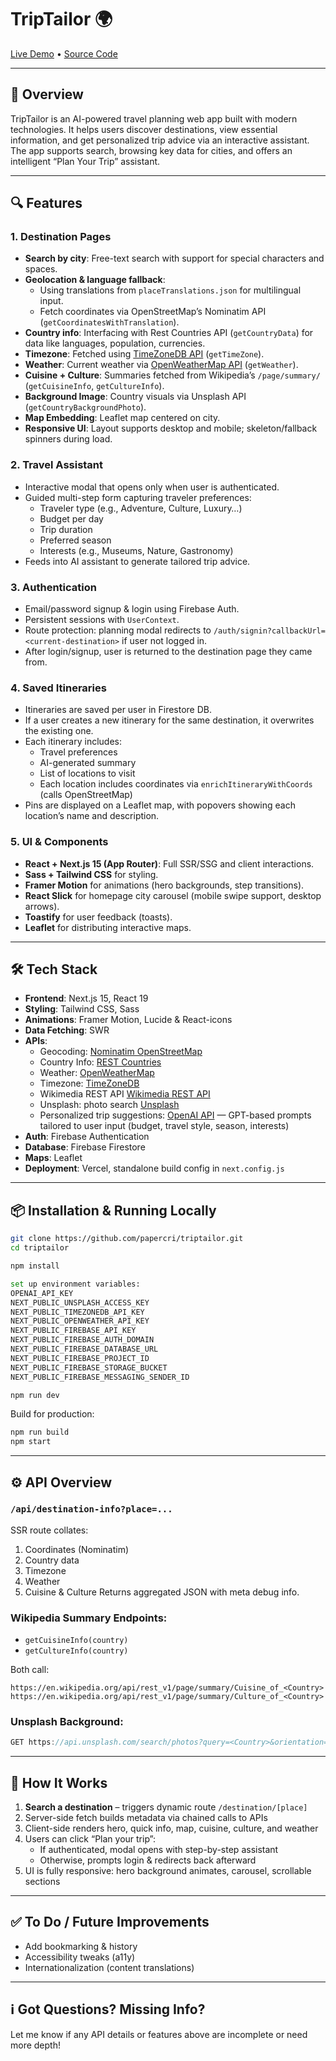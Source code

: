 # TripTailor 🌍

[Live Demo](https://triptailor-gamma.vercel.app/) • [Source Code](https://github.com/papercri/triptailor.git)

---

## 🚀 Overview

TripTailor is an AI-powered travel planning web app built with modern technologies. It helps users discover destinations, view essential information, and get personalized trip advice via an interactive assistant. The app supports search, browsing key data for cities, and offers an intelligent “Plan Your Trip” assistant.

---

## 🔍 Features

### 1. Destination Pages

- **Search by city**: Free-text search with support for special characters and spaces.
- **Geolocation & language fallback**:
  - Using translations from `placeTranslations.json` for multilingual input.
  - Fetch coordinates via OpenStreetMap’s Nominatim API (`getCoordinatesWithTranslation`).
- **Country info**: Interfacing with Rest Countries API (`getCountryData`) for data like languages, population, currencies.
- **Timezone**: Fetched using [TimeZoneDB API](https://timezonedb.com) (`getTimeZone`).
- **Weather**: Current weather via [OpenWeatherMap API](https://openweathermap.org/api) (`getWeather`).
- **Cuisine + Culture**: Summaries fetched from Wikipedia’s `/page/summary/` (`getCuisineInfo`, `getCultureInfo`).
- **Background Image**: Country visuals via Unsplash API (`getCountryBackgroundPhoto`).
- **Map Embedding**: Leaflet map centered on city.
- **Responsive UI**: Layout supports desktop and mobile; skeleton/fallback spinners during load.

### 2. Travel Assistant

- Interactive modal that opens only when user is authenticated.
- Guided multi-step form capturing traveler preferences:
  - Traveler type (e.g., Adventure, Culture, Luxury…)
  - Budget per day
  - Trip duration
  - Preferred season
  - Interests (e.g., Museums, Nature, Gastronomy)
- Feeds into AI assistant to generate tailored trip advice.

### 3. Authentication

- Email/password signup & login using Firebase Auth.
- Persistent sessions with `UserContext`.
- Route protection: planning modal redirects to `/auth/signin?callbackUrl=<current-destination>` if user not logged in.
- After login/signup, user is returned to the destination page they came from.

### 4. Saved Itineraries 

- Itineraries are saved per user in Firestore DB.
- If a user creates a new itinerary for the same destination, it overwrites the existing one.
- Each itinerary includes:
  - Travel preferences
  - AI-generated summary
  - List of locations to visit
  - Each location includes coordinates via `enrichItineraryWithCoords` (calls OpenStreetMap)
- Pins are displayed on a Leaflet map, with popovers showing each location’s name and description.


### 5. UI & Components

- **React + Next.js 15 (App Router)**: Full SSR/SSG and client interactions.
- **Sass + Tailwind CSS** for styling.
- **Framer Motion** for animations (hero backgrounds, step transitions).
- **React Slick** for homepage city carousel (mobile swipe support, desktop arrows).
- **Toastify** for user feedback (toasts).
- **Leaflet** for distributing interactive maps.

---

## 🛠 Tech Stack

- **Frontend**: Next.js 15, React 19
- **Styling**: Tailwind CSS, Sass
- **Animations**: Framer Motion, Lucide & React-icons
- **Data Fetching**: SWR
- **APIs**:
  - Geocoding: [Nominatim OpenStreetMap](https://nominatim.openstreetmap.org/)
  - Country Info: [REST Countries](https://restcountries.com/)
  - Weather: [OpenWeatherMap](https://openweathermap.org/api)
  - Timezone: [TimeZoneDB](https://timezonedb.com/)
  - Wikimedia REST API [Wikimedia REST API](https://en.wikipedia.org/api/rest_v1/)
  - Unsplash: photo search [Unsplash](hhttps://unsplash.com/)
  - Personalized trip suggestions: [OpenAI API](https://platform.openai.com/) — GPT-based prompts tailored to user input (budget, travel style, season, interests)
- **Auth**: Firebase Authentication
- **Database**: Firebase Firestore
- **Maps**: Leaflet
- **Deployment**: Vercel, standalone build config in `next.config.js`

---

## 📦 Installation & Running Locally

```bash
git clone https://github.com/papercri/triptailor.git
cd triptailor

npm install

set up environment variables:
OPENAI_API_KEY
NEXT_PUBLIC_UNSPLASH_ACCESS_KEY
NEXT_PUBLIC_TIMEZONEDB_API_KEY
NEXT_PUBLIC_OPENWEATHER_API_KEY
NEXT_PUBLIC_FIREBASE_API_KEY
NEXT_PUBLIC_FIREBASE_AUTH_DOMAIN
NEXT_PUBLIC_FIREBASE_DATABASE_URL
NEXT_PUBLIC_FIREBASE_PROJECT_ID
NEXT_PUBLIC_FIREBASE_STORAGE_BUCKET
NEXT_PUBLIC_FIREBASE_MESSAGING_SENDER_ID

npm run dev
```

Build for production:

```bash
npm run build
npm start
```

---

## ⚙️ API Overview

### `/api/destination-info?place=...`
SSR route collates:
1. Coordinates (Nominatim)
2. Country data
3. Timezone
4. Weather
5. Cuisine & Culture
Returns aggregated JSON with meta debug info.

### Wikipedia Summary Endpoints:
- `getCuisineInfo(country)`
- `getCultureInfo(country)`

Both call:
```
https://en.wikipedia.org/api/rest_v1/page/summary/Cuisine_of_<Country>
https://en.wikipedia.org/api/rest_v1/page/summary/Culture_of_<Country>
```

### Unsplash Background:
```ts
GET https://api.unsplash.com/search/photos?query=<Country>&orientation=landscape&per_page=1&client_id=<API_KEY>
```

---

## 🧠 How It Works

1. **Search a destination** – triggers dynamic route `/destination/[place]`
2. Server-side fetch builds metadata via chained calls to APIs
3. Client-side renders hero, quick info, map, cuisine, culture, and weather
4. Users can click “Plan your trip”:
   - If authenticated, modal opens with step-by-step assistant
   - Otherwise, prompts login & redirects back afterward
5. UI is fully responsive: hero background animates, carousel, scrollable sections

---

## ✅ To Do / Future Improvements

- Add bookmarking & history
- Accessibility tweaks (a11y)
- Internationalization (content translations)

---

## ℹ️ Got Questions? Missing Info?

Let me know if any API details or features above are incomplete or need more depth!